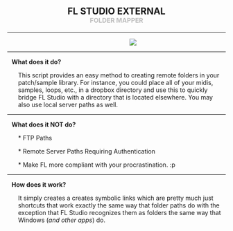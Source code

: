 <h2 style="text-align:center;width:100%;">FL STUDIO EXTERNAL <div style="font-size:11pt!important;color:rgba(0,0,0,0.25)!important;">FOLDER MAPPER</div></h2>
<hr></hr>
<p style="display:block;width:100%;text-align:center;"><img style="padding-left:15%;" src="https://i.imgur.com/lWHLgrl.png"/></p>
<hr></hr>
<p style="padding-left:10px;"><strong>What does it do?</strong></p>
<p style="padding-left:25px;">This script provides an easy method to creating remote folders
in your patch/sample library. For instance, you could place all
of your midis, samples, loops, etc., in a dropbox directory and
use this to quickly bridge FL Studio with a directory that is
located elsewhere. You may also use local server paths as well.</p>
<hr></hr>
<p style="padding-left:10px;"><strong>What does it NOT do?</strong></p>
<p style="padding-left:25px;">* FTP Paths</p>
<p style="padding-left:25px;">* Remote Server Paths Requiring Authentication</p>
<p style="padding-left:25px;">* Make FL more compliant with your procrastination. :p</p>
<hr></hr>	
<p style="padding-left:10px;"><strong>How does it work?</strong></p>
<p style="padding-left:25px;">It simply creates a creates symbolic links which are pretty
much just shortcuts that work exactly the same way that folder
paths do with the exception that FL Studio recognizes them as
folders the same way that Windows (<i>and other apps</i>) do.</p>

